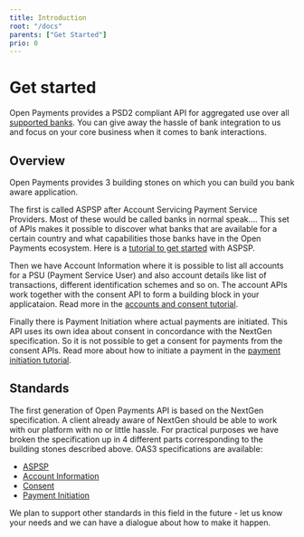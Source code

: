 ```yaml
---
title: Introduction
root: "/docs"
parents: ["Get Started"]
prio: 0
---
```

# Get started

Open Payments provides a PSD2 compliant API for aggregated use over all [supported banks](/docs/get-started/supported-banks).
You can give away the hassle of bank integration to us and focus on your core business when it comes to bank interactions.

## Overview

Open Payments provides 3 building stones on which you can build you bank aware application. 

The first is called ASPSP after Account Servicing Payment Service Providers. Most of these would be called banks in normal speak.... This set of
APIs makes it possible to discover what banks that are available for a certain country and what capabilities those banks
have in the Open Payments ecosystem. Here is a [tutorial to get started](/docs/tutorials/aspsp) with ASPSP.

Then we have Account Information where it is possible to list all accounts for a PSU (Payment Service User) and also account details 
like list of transactions, different identification schemes and so on. The account APIs work together with the consent API to form 
a building block in your applicataion. Read more in the [accounts and consent tutorial](/docs/tutorials/accounts-and-consent).

Finally there is Payment Initiation where actual payments are initiated. This API uses its own idea about consent in concordance with the
NextGen specification. So it is not possible to get a consent for payments from the consent APIs. Read more about how to initiate 
a payment in the [payment initiation tutorial](/docs/tutorials/payments).

## Standards

The first generation of Open Payments API is based on the NextGen specification. A client already aware of NextGen should be able to 
work with our platform with no or little hassle. For practical purposes we have broken the specification up in 4 different parts 
corresponding to the building stones described above. OAS3 specifications are available:

- [ASPSP](/api/aspsp)
- [Account Information](/api/accounts)
- [Consent](/api/consent)
- [Payment Initiation](/api/payment-initiation)

We plan to support other standards in this field in the future - let us know your needs and we can have a dialogue about how to make it happen.
